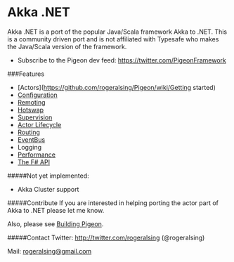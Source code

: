 # Akka .NET

Akka .NET is a port of the popular Java/Scala framework Akka to .NET.
This is a community driven port and is not affiliated with Typesafe who makes the Java/Scala version of the framework.

* Subscribe to the Pigeon dev feed: https://twitter.com/PigeonFramework

###Features
* [Actors](https://github.com/rogeralsing/Pigeon/wiki/Getting started)
* [Configuration](https://github.com/rogeralsing/Pigeon/wiki/Configuration)
* [Remoting](https://github.com/rogeralsing/Pigeon/wiki/Remoting)
* [Hotswap](https://github.com/rogeralsing/Pigeon/wiki/Hotswap)
* [Supervision](https://github.com/rogeralsing/Pigeon/wiki/Supervision)
* [Actor Lifecycle](https://github.com/rogeralsing/Pigeon/blob/master/Pigeon.Tests/ActorLifeCycleSpec.cs)
* [Routing](https://github.com/rogeralsing/Pigeon/wiki/Routing)
* [EventBus](https://github.com/rogeralsing/Pigeon/wiki/EventBus)
* Logging
* [Performance](https://github.com/rogeralsing/Pigeon/wiki/Performance)
* [The F# API](https://github.com/rogeralsing/Pigeon/wiki/FSharp-API)

#####Not yet implemented:
* Akka Cluster support

#####Contribute
If you are interested in helping porting the actor part of Akka to .NET please let me know.

Also, please see [Building Pigeon](https://github.com/rogeralsing/Pigeon/wiki/Building-and-Distributing-Pigeon).

#####Contact
Twitter: http://twitter.com/rogeralsing  (@rogeralsing)

Mail: rogeralsing@gmail.com
